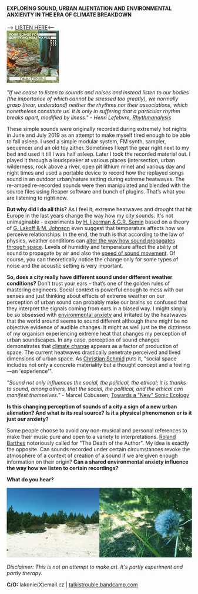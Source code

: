 #### EXPLORING SOUND, URBAN ALIENTATION AND ENVIRONMENTAL ANXIENTY IN THE ERA OF CLIMATE BREAKDOWN
--> [LISTEN HERE](https://talkistrouble.bandcamp.com)<--<br>
![cover](minicover.jpg) 

*"If we cease to listen to sounds and noises and instead listen to our bodies (the importance of which cannot be stressed too greatly), we normally grasp (hear, understand) neither the rhythms nor their associations, which nonetheless constitute us. It is only in suffering that a particular rhythm breaks apart, modified by ilness." - Henri Lefebvre, [Rhythmanalysis](https://grrrr.org/data/edu/20110509-cascone/rhythmanalysis_space_time_and.pdf)*

These simple sounds were originally recorded during extremely hot nights in June and July 2019 as an attempt to make myself tired enough to be able to fall asleep. I used a simple modular system, FM synth, sampler, sequencer and an old toy zither. Sometimes I kept the gear right next to my bed and used it till I was half asleep. Later I took the recorded material out. I played it through a loudspeaker at various places (intersection, urban wilderness, rock above a river, open pit lithium mine) and various day and night times and used a portable device to record how the replayed songs sound in an outdoor urban/nature setting during extreme heatwaves. The re-amped re-recorded sounds were then manipulated and blended with the source files using Reaper software and bunch of plugins. That’s what you are listening to right now. 

**But why did I do all this?** As I feel it, extreme heatwaves and drought that hit Europe in the last years change the way how my city sounds. It's not unimaginable - experiments by [H. Ijzerman & G.R. Semin](https://www.jstor.org/stable/40575170?seq=1#page_scan_tab_contents) based on a theory of [G. Lakoff & M. Johnson](https://www.goodreads.com/book/show/31856.Philosophy_in_the_Flesh) even suggest that temperature affects how we perceive relationships. In the end, the truth is that according to the law of physics, weather conditions can [alter the way how sound propagates through space](http://www.rane.com/pdf/eespeed.pdf). Levels of humidity and temperature affect the ability of sound to propagate by air and also the [speed of sound movement](http://www.sengpielaudio.com/calculator-airpressure.htm). Of course, you can theoretically notice the change only for some types of noise and the acoustic setting is very important. 

**So, does a city really have different sound under different weather conditions?**  Don’t trust your ears – that’s one of the golden rules of mastering engineers. Social context is powerful enough to mess with our senses and just thinking about effects of extreme weather on our perception of urban sound can probably make our brains so confused that they interpret the signals coming from ears in a biased way. I might simply be so obsessed with [environmental anxiety](https://www.apa.org/images/mental-health-climate_tcm7-215704.pdf) and irritated by the heatwaves that the world around seems to sound different although there might be no objective evidence of audible changes. It might as well just be the dizziness of my organism experiencing extreme heat that changes my perception of urban soundscapes. In any case, perception of sound changes demonstrates that [climate change](https://www.ipcc.ch/sr15/) appears as a factor of production of space. The current heatwaves drastically penetrate perceived and lived dimensions of urban space. As [Christian Schmid](http://www.mom.arq.ufmg.br/mom/babel/textos/lefebvre_space_everyday.pdf) puts it, "social space includes not only a concrete materiality but a thought concept and a feeling—an 'experience'". 

*"Sound not only influences the social, the political, the ethical; it is thanks to sound, among others, that the social, the political, and the ethical can manifest themselves."* - Marcel Cobussen, [Towards a "New" Sonic Ecology](https://cobussenma.files.wordpress.com/2018/10/cobussen-inaugural-text.pdf)

**Is this changing perception of sounds of a city a sign of a new urban alienation? And what is its real source? Is it a physical phenomenon or is it just our anxiety?**

Some people choose to avoid any non-musical and personal references to make their music pure and open to a variety to interpretations. [Roland Barthes](http://www.tbook.constantvzw.org/wp-content/death_authorbarthes.pdf) notoriously called for "The Death of the Author". My idea is exactly the opposite. Can sounds recorded under certain circumstances revoke the atmosphere of a context of creation of a sound if we are given enough information on their origin? **Can a shared environmental anxiety influence the way how we listen to certain recordings?**  

**What do you hear?**

![image](sites.jpg)

*Disclaimer: This is not an attempt to make art. It's partly experiment and partly therapy.*

**C/O:**
lakonie(X)email.cz | [talkistrouble.bandcamp.com](https://talkistrouble.bandcamp.com)


